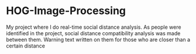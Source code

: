 # HOG-Image-Processing
My project where I do real-time social distance analysis. As people were identified in the project, social distance compatibility analysis was made between them. Warning text written on them for those who are closer than a certain distance
